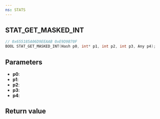 ```yaml
---
ns: STATS
---
```

## STAT_GET_MASKED_INT

```c
// 0x655185A06D9EEAAB 0xE9D9B70F
BOOL STAT_GET_MASKED_INT(Hash p0, int* p1, int p2, int p3, Any p4);
```


## Parameters
* **p0**: 
* **p1**: 
* **p2**: 
* **p3**: 
* **p4**: 

## Return value
